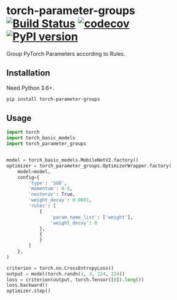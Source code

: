 # torch-parameter-groups [![Build Status](https://travis-ci.com/FebruaryBreeze/torch-parameter-groups.svg?branch=master)](https://travis-ci.com/FebruaryBreeze/torch-parameter-groups) [![codecov](https://codecov.io/gh/FebruaryBreeze/torch-parameter-groups/branch/master/graph/badge.svg)](https://codecov.io/gh/FebruaryBreeze/torch-parameter-groups) [![PyPI version](https://badge.fury.io/py/torch-parameter-groups.svg)](https://pypi.org/project/torch-parameter-groups/)

Group PyTorch Parameters according to Rules.

## Installation

Need Python 3.6+.

```bash
pip install torch-parameter-groups
```

## Usage

```python
import torch
import torch_basic_models
import torch_parameter_groups


model = torch_basic_models.MobileNetV2.factory()
optimizer = torch_parameter_groups.OptimizerWrapper.factory(
    model=model,
    config={
        'type': 'SGD',
        'momentum': 0.9,
        'nesterov': True,
        'weight_decay': 0.0001,
        'rules': [
            {
                'param_name_list': ['weight'],
                'weight_decay': 0
            },
            {
            }
        ]
    },
)

criterion = torch.nn.CrossEntropyLoss()
output = model(torch.randn(1, 3, 224, 224))
loss = criterion(output, torch.Tensor([0]).long())
loss.backward()
optimizer.step()
```
